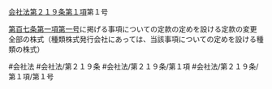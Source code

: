 [会社法第２１９条第１項](会社法＿＿＿＿第２１９条第１項)第１号

[第百七条第一項第一号](会社法＿＿＿＿第１０７条第１項第１号)に掲げる事項についての定款の定めを設ける定款の変更　全部の株式（種類株式発行会社にあっては、当該事項についての定めを設ける種類の株式）


#会社法
#会社法/第２１９条
#会社法/第２１９条/第１項
#会社法/第２１９条/第１項/第１号
